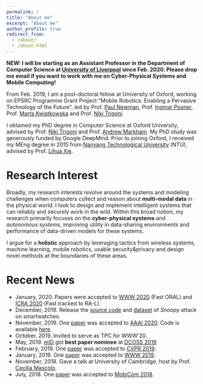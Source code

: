 ```yaml
---
permalink: /
title: "About me"
excerpt: "About me"
author_profile: true
redirect_from: 
  - /about/
  - /about.html
---
```


**NEW: I will be starting as an Assistant Professor in the Department of Computer Science at [University of Liverpool](https://www.liverpool.ac.uk/computer-science/) since Feb. 2020. Please drop me email if you want to work with me on Cyber-Physical Systems and Mobile Computing!**

From Feb. 2019, I am a post-doctoral fellow at University of Oxford, working on EPSRC Programme Grant Project "Mobile Robotics: Enabling a Pervasive Technology of the Future", led by Prof. [Paul Newman](https://ori.ox.ac.uk/ori-people/paul-newman/), Prof. [Ingmar Posner](https://ori.ox.ac.uk/ori-people/ingmar-posner/), Prof. [Marta Kwiatkowska](http://www.cs.ox.ac.uk/people/marta.kwiatkowska/) and Prof. [Niki Trigoni](https://www.cs.ox.ac.uk/niki.trigoni/).

I obtained my PhD degree in Computer Science at Oxford University, advised by Prof. [Niki Trigoni](https://www.cs.ox.ac.uk/niki.trigoni/) and Prof. [Andrew Markham](https://www.cs.ox.ac.uk/people/andrew.markham/). My PhD study was generously funded by Google DeepMind.
Prior to joining Oxford, I received my MEng degree in 2015 from [Nanyang Technological University](http://www.ntu.edu.sg/Pages/home.aspx) (NTU), advised by Prof. [Lihua Xie](https://scholar.google.com.sg/citations?user=Fmrv3J8AAAAJ&hl=en). 


Research Interest
======

Broadly, my research interests revolve around the systems and modeling challenges when computers collect and reason about **multi-modal data** in the physical world. I look to design and implement intelligent systems that can reliably and securely work in the wild. Within this broad notion, my research primarily focuses on the **cyber-physical systems** and *autonomous systems*, improving utility in data-sharing environments and performance of data-driven models for these systems. 

I argue for a **holistic** approach by leveraging tactics from wireless systems, machine learning, mobile robotics, usable security&privacy and design novel methods at the boundaries of these areas.

<!-- my research aims to enable pervasive, autonomous and trustworth cyber physical systems (aka. Internet of Things) in the wild. To this end, I develop **multi-modal and cross-modal solutions** leveraging techniques from wireless sensing, machine learning and robotics. -->


Recent News
======
<!-- * I will be starting as an Assistant Professor at [University of Liverpool](https://www.liverpool.ac.uk/computer-science/) from March 2020! -->

* January, 2020. Papers were accepted to [WWW 2020](https://www2020.thewebconf.org/) (Fast ORAL) and [ICRA 2020](https://www.icra2020.org/) (Fast tracked to RA-L).
* December, 2019. Release the [source code](https://github.com/ChristopherLu/snoopy) and [dataset](https://www.dropbox.com/s/288hotqkig7e3w9/dataset.zip?dl=0) of *Snoopy* attack on smartwatches.
* November, 2019. One [paper](https://christopherlu.github.io/files/papers/[AAAI2020]atloc.pdf) was accepted to [AAAI 2020](https://aaai.org/Conferences/AAAI-20/). Code is available [here](https://github.com/BingCS/AtLoc).
* October, 2019. Invited to serve as TPC for WWW'20.
* May, 2019. [mID](https://christopherlu.github.io/publications/mid1) got **best paper nominee** at [DCOSS 2019](https://www.dcoss.org/)
* February, 2019. One [paper](https://christopherlu.github.io/publications/selection) was accepted to [CVPR 2019](http://cvpr2019.thecvf.com/).
* January, 2019. One [paper](https://christopherlu.github.io/publications/autotune) was accepted to [WWW 2019](https://www2019.thewebconf.org/).
* November, 2018. Gave a talk at University of Cambridge, host by Prof. [Cecilia Mascolo](https://www.cl.cam.ac.uk/~cm542/).
* July, 2018. One [paper](https://christopherlu.github.io/publications/emrslam) was accepted to [MobiCom 2018](https://sigmobile.org/mobicom/2018/).
